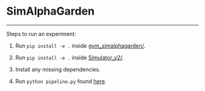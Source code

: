 # SimAlphaGarden
-------
Steps to run an experiment:

1.  Run ```pip install -e .``` inside [gym\_simalphagarden/](https://github.com/BerkeleyAutomation/AlphaGarden/tree/case/RL_Framework/gym_simalphagarden).

2.  Run ```pip install -e .``` inside [Simulator_v2/](https://github.com/BerkeleyAutomation/AlphaGarden/tree/case/Simulator_v2). 

3.  Install any missing dependencies.

4.  Run ```python pipeline.py``` found [here](https://github.com/BerkeleyAutomation/AlphaGarden/blob/case/RL_Framework/pipeline.py).